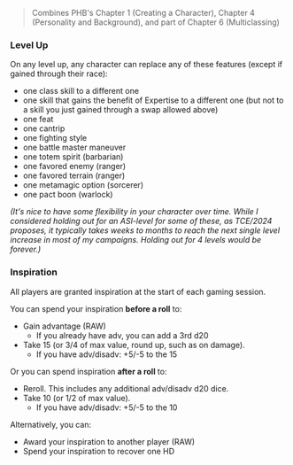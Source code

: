 > Combines PHB's Chapter 1 (Creating a Character), Chapter 4 (Personality and Background), and part of Chapter 6 (Multiclassing)

### Level Up

On any level up, any character can replace any of these features (except if gained through their race):

* one class skill to a different one
* one skill that gains the benefit of Expertise to a different one (but not to a skill you just gained through a swap allowed above)
* one feat
* one cantrip
* one fighting style
* one battle master maneuver
* one totem spirit (barbarian)
* one favored enemy (ranger)
* one favored terrain (ranger)
* one metamagic option (sorcerer)
* one pact boon (warlock)

*(It's nice to have some flexibility in your character over time. While I considered holding out for an ASI-level for some of these, as TCE/2024 proposes, it typically takes weeks to months to reach the next single level increase in most of my campaigns. Holding out for 4 levels would be forever.)*

### Inspiration

All players are granted inspiration at the start of each gaming session.

You can spend your inspiration **before a roll** to:

* Gain advantage (RAW)  
	* If you already have adv, you can add a 3rd d20
* Take 15 (or 3/4 of max value, round up, such as on damage). 
	* If you have adv/disadv: +5/-5 to the 15

Or you can spend inspiration **after a roll** to:

* Reroll.  This includes any additional adv/disadv d20 dice.
* Take 10 (or 1/2 of max value). 
	* If you have adv/disadv: +5/-5 to the 10

Alternatively, you can:

* Award your inspiration to another player (RAW)
* Spend your inspiration to recover one HD
